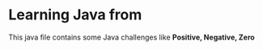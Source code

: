 # Learning Java from
This java file contains some Java challenges like **Positive, Negative, Zero**
